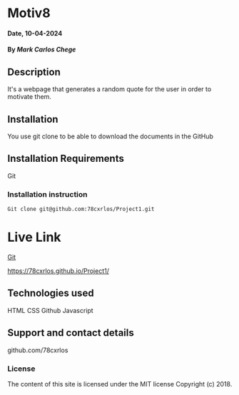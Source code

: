# Motiv8

#### Date, 10-04-2024

#### By *Mark Carlos Chege*

## Description
It's a webpage that generates a random quote for the user in order to motivate them.

## Installation
You use git clone to be able to download the documents in the GitHub

## Installation Requirements
Git

### Installation instruction
```
Git clone git@github.com:78cxrlos/Project1.git

```

# Live Link
[Git](https://github.com/78cxrlos/Project1)

https://78cxrlos.github.io/Project1/

## Technologies used
HTML
CSS
Github
Javascript

## Support and contact details
github.com/78cxrlos

### License
The content of this site is licensed under the MIT license
Copyright (c) 2018.

